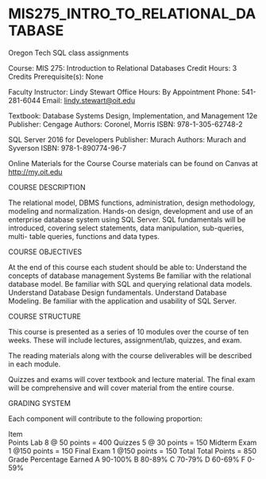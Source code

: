 # MIS275_INTRO_TO_RELATIONAL_DATABASE
Oregon Tech SQL class assignments 

Course: MIS 275: Introduction to Relational Databases Credit Hours: 3 Credits Prerequisite(s): None 

Faculty 
Instructor: Lindy Stewart 
Office Hours: By Appointment
Phone: 541-281-6044 Email: lindy.stewart@oit.edu

Textbook: 
Database Systems Design, Implementation, and Management 12e
Publisher: Cengage
Authors: Coronel, Morris 
ISBN: 978-1-305-62748-2

SQL Server 2016 for Developers
Publisher: Murach
Authors: Murach and Syverson
ISBN: 978-1-890774-96-7

Online Materials for the Course 
Course materials can be found on Canvas at http://my.oit.edu

COURSE DESCRIPTION

The relational model, DBMS functions, administration, design methodology, modeling and normalization. Hands-on design, development and use of an enterprise database system using SQL Server. SQL fundamentals will be introduced, covering select statements, data manipulation, sub-queries, multi- table queries, functions and data types.

COURSE OBJECTIVES

At the end of this course each student should be able to: 
	Understand the concepts of database management Systems
	Be familiar with the relational database model.
	Be familiar with SQL and querying relational data models.
	Understand Database Design fundamentals.
	Understand Database Modeling. 
	Be familiar with the application and usability of SQL Server.




COURSE STRUCTURE

This course is presented as a series of 10 modules over the course of ten weeks. These will include lectures, assignment/lab, quizzes, and exam. 

The reading materials along with the course deliverables will be described in each module. 

Quizzes and exams will cover textbook and lecture material. The final exam will be comprehensive and will cover material from the entire course.


GRADING SYSTEM

Each component will contribute to the following proportion:

Item                                                     	
Points
Lab	8 @ 50  points	= 400
Quizzes	 5 @ 30  points 	= 150
Midterm Exam	1 @150 points 	= 150
Final Exam 	1 @150 points 	= 150
Total 	   Total Points 
	= 850
Grade 	Percentage Earned
A 	90-100% 
B 	80-89% 
C 	70-79% 
D 	60-69% 
F 	0-59% 


